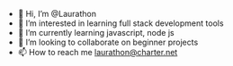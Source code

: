 - 👋 Hi, I’m @Laurathon
- 👀 I’m interested in learning full stack development tools
- 🌱 I’m currently learning javascript, node js
- 💞️ I’m looking to collaborate on beginner projects
- 📫 How to reach me laurathon@charter.net

<!---
Laurathon/Laurathon is a ✨ special ✨ repository because its `README.md` (this file) appears on your GitHub profile.
You can click the Preview link to take a look at your changes.
--->
